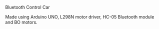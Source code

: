 Bluetooth Control Car

Made using Arduino UNO, L298N motor driver, HC-05 Bluetooth module and BO motors.
